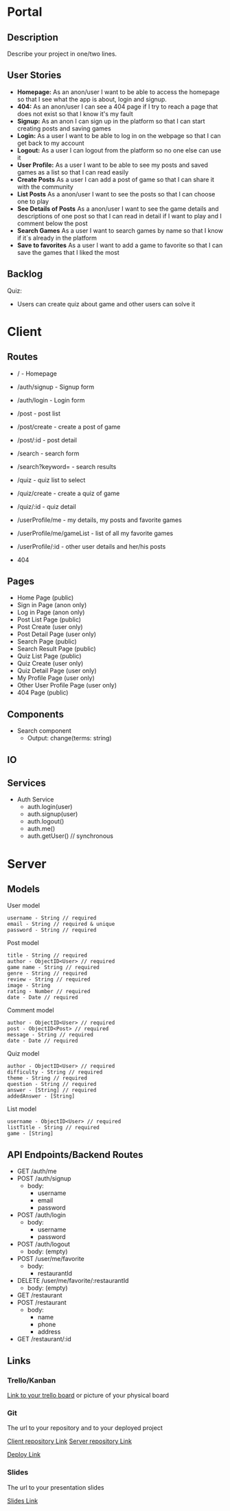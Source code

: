 # Portal

## Description

Describe your project in one/two lines.

## User Stories

-  **Homepage:** As an anon/user I want to be able to access the homepage so that I see what the app is about, login and signup.
-  **404:** As an anon/user I can see a 404 page if I try to reach a page that does not exist so that I know it's my fault
-  **Signup:** As an anon I can sign up in the platform so that I can start creating posts and saving games
-  **Login:** As a user I want to be able to log in on the webpage so that I can get back to my account
-  **Logout:** As a user I can logout from the platform so no one else can use it
-  **User Profile:** As a user I want to be able to see my posts and saved games as a list so that I can read easily
-  **Create Posts** As a user I can add a post of game so that I can share it with the community
-  **List Posts** As a anon/user I want to see the posts so that I can choose one to play
-  **See Details of Posts** As a anon/user I want to see the game details and descriptions of one post so that I can read in detail if I want to play and I comment below the post
-  **Search Games** As a user I want to search games by name so that I know if it´s already in the platform
-  **Save to favorites** As a user I want to add a game to favorite so that I can save the games that I liked the most


## Backlog

Quiz:
- Users can create quiz about game and other users can solve it
  
# Client

## Routes

- / - Homepage
- /auth/signup - Signup form
- /auth/login - Login form
- /post - post list
- /post/create - create a post of game
- /post/:id - post detail
- /search - search form
- /search?keyword= - search results
- /quiz - quiz list to select
- /quiz/create - create a quiz of game
- /quiz/:id - quiz detail
- /userProfile/me - my details, my posts and favorite games
- /userProfile/me/gameList - list of all my favorite games
- /userProfile/:id - other user details and her/his posts

- 404

## Pages

- Home Page (public)
- Sign in Page (anon only)
- Log in Page (anon only)
- Post List Page (public)
- Post Create (user only)
- Post Detail Page (user only)
- Search Page (public)
- Search Result Page (public)
- Quiz List Page (public)
- Quiz Create (user only)
- Quiz Detail Page (user only)
- My Profile Page (user only)
- Other User Profile Page (user only)
- 404 Page (public)

## Components

<!-- - Restaurant Card component
  - Input: restaurant: any
  - Output: favorite(restaurantId: string, on: boolean) -->
- Search component
  - Output: change(terms: string)

## IO


## Services

- Auth Service
  - auth.login(user)
  - auth.signup(user)
  - auth.logout()
  - auth.me()
  - auth.getUser() // synchronous
<!-- - Restaurant Service
  - restaurant.list()
  - restaurant.create(data)
  - restaurant.detail(id)
  - restaurant.addFavorite(id)
  - restaurant.removeFavorite(id) -->   

# Server

## Models

User model

```
username - String // required
email - String // required & unique
password - String // required
```

Post model

```
title - String // required
author - ObjectID<User> // required
game name - String // required
genre - String // required
review - String // required
image - String
rating - Number // required
date - Date // required
```

Comment model

```
author - ObjectID<User> // required
post - ObjectID<Post> // required
message - String // required
date - Date // required
```

Quiz model

```
author - ObjectID<User> // required
difficulty - String // required
theme - String // required
question - String // required
answer - [String] // required
addedAnswer - [String]
```

List model

```
username - ObjectID<User> // required
listTitle - String // required
game - [String]
```

## API Endpoints/Backend Routes

- GET /auth/me
- POST /auth/signup
  - body:
    - username
    - email
    - password
- POST /auth/login
  - body:
    - username
    - password
- POST /auth/logout
  - body: (empty)
- POST /user/me/favorite
  - body:
    - restaurantId
- DELETE /user/me/favorite/:restaurantId
  - body: (empty)
- GET /restaurant
- POST /restaurant
  - body:
    - name
    - phone
    - address
- GET /restaurant/:id

  

## Links

### Trello/Kanban

[Link to your trello board](https://trello.com) or picture of your physical board

### Git

The url to your repository and to your deployed project

[Client repository Link](http://github.com)
[Server repository Link](http://github.com)

[Deploy Link](http://heroku.com)

### Slides

The url to your presentation slides

[Slides Link](http://slides.com)